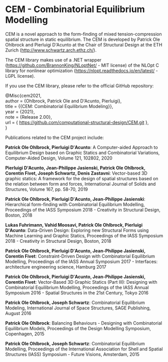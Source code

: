 # CEM - Combinatorial Equilibrium Modelling

CEM is a novel approach to the form-finding of mixed tension-compression spatial structure in static equilibrium. The CEM is developed by Patrick Ole Ohlbrock and Pierluigi D'Acunto at the Chair of Structural Design at the ETH Zurich (http://www.schwartz.arch.ethz.ch/).

The CEM library makes use of a .NET wrapper (https://github.com/BrannonKing/NLoptNet/ - MIT license) of the NLOpt C library for nonlinear optimization (https://nlopt.readthedocs.io/en/latest/ - LGPL license).

If you use the CEM library, please refer to the official GitHub repository: <br/>

@Misc{cem2021,<br/>
  author = {Ohlbrock, Patrick Ole and D'Acunto, Pierluigi},<br/>
  title  = {{CEM: Combinatorial Equilibrium Modeling}},<br/>
  year   = {2021},<br/>
  note   = {Release 2.00},<br/>
  url    = { https://github.com/computational-structural-design/CEM.git },<br/>
}<br/>



Publications related to the CEM project include:

__Patrick Ole Ohlbrock, Pierluigi D′Acunto__: A Computer-aided Approach to Equilibrium Design based on Graphic Statics and Combinatorial Variations, Computer-Aided Design, Volume 121, 102802, 2020

__Pierluigi D'Acunto, Jean-Philippe Jasienski, Patrick Ole Ohlbrock, Corentin Fivet, Joseph Schwartz, Denis Zastavni__: Vector-based 3D graphic statics: A framework for the design of spatial structures based on the relation between form and forces, International Journal of Solids and Structures, Volume 167, pp. 58-70, 2019

__Patrick Ole Ohlbrock, Pierluigi D′Acunto, Jean-Philippe Jasienski__: Hierarchical form-finding with Combinatorial Equilibrium Modelling, Proceedings of the IASS Symposium 2018 - Creativity in Structural Design, Boston, 2018 

__Lukas Fuhrimann, Vahid Moosavi, Patrick Ole Ohlbrock, Pierluigi D′Acunto__: Data-Driven Design: Exploring new Structural Forms using Machine Learning and Graphic Statics, Proceedings of the IASS Symposium 2018 - Creativity in Structural Design, Boston, 2018

__Patrick Ole Ohlbrock, Pierluigi D′Acunto, Jean-Philippe Jasienski, Corentin Fivet__: Constraint-Driven Design with Combinatorial Equilibrium Modelling, Proceedings of the IASS Annual Symposium 2017 - Interfaces: architecture engineering science, Hamburg 2017

__Patrick Ole Ohlbrock, Pierluigi D′Acunto, Jean-Philippe Jasienski, Corentin Fivet__: Vector-Based 3D Graphic Statics (Part III): Designing with Combinatorial Equilibrium Modelling, Proceedings of the IASS Annual Symposium 2016 - Spatial Structures in the 21st Century, Tokyo 2016

__Patrick Ole Ohlbrock, Joseph Schwartz__: Combinatorial Equilibrium Modeling, International Journal of Space Structures, SAGE Publishing, August 2016

__Patrick Ole Ohlbrock__: Balancing Behaviours - Designing with Combinatorial Equilibrium Models, Proceedings of the Design Modelling Symposium, Copenhagen, 2015

__Patrick Ole Ohlbrock, Joseph Schwartz__: Combinatorial Equilibrium Modelling, Proceedings of the International Association for Shell and Spatial Structures (IASS) Symposium - Future Visions, Amsterdam, 2015
